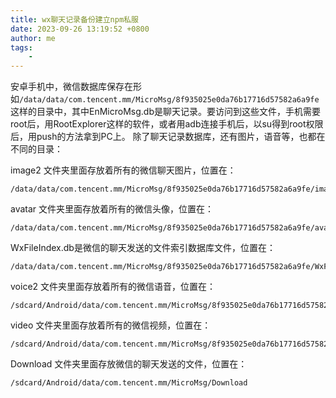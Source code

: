 ```yaml
---
title: wx聊天记录备份建立npm私服
date: 2023-09-26 13:19:52 +0800
author: me
tags:
    - 
---
```

安卓手机中，微信数据库保存在形如`/data/data/com.tencent.mm/MicroMsg/8f935025e0da76b17716d57582a6a9fe`这样的目录中，其中EnMicroMsg.db是聊天记录。要访问到这些文件，手机需要root后，用RootExplorer这样的软件，或者用adb连接手机后，以su得到root权限后，用push的方法拿到PC上。
除了聊天记录数据库，还有图片，语音等，也都在不同的目录：

image2 文件夹里面存放着所有的微信聊天图片，位置在：
```
/data/data/com.tencent.mm/MicroMsg/8f935025e0da76b17716d57582a6a9fe/image2
```


avatar 文件夹里面存放着所有的微信头像，位置在：
```
/data/data/com.tencent.mm/MicroMsg/8f935025e0da76b17716d57582a6a9fe/avatar
```


WxFileIndex.db是微信的聊天发送的文件索引数据库文件，位置在：
```
/data/data/com.tencent.mm/MicroMsg/8f935025e0da76b17716d57582a6a9fe/WxFileIndex.db
```


voice2 文件夹里面存放着所有的微信语音，位置在：
```
/sdcard/Android/data/com.tencent.mm/MicroMsg/8f935025e0da76b17716d57582a6a9fe/voice2
```


video 文件夹里面存放着所有的微信视频，位置在：
```
/sdcard/Android/data/com.tencent.mm/MicroMsg/8f935025e0da76b17716d57582a6a9fe/video

```

Download 文件夹里面存放微信的聊天发送的文件，位置在：
```
/sdcard/Android/data/com.tencent.mm/MicroMsg/Download
```


